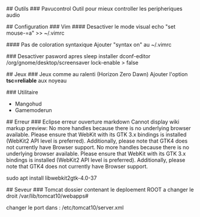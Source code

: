 ## Outils
### Pavucontrol
Outil pour mieux controller les peripheriques audio

## Configuration
### Vim
#### Desactiver le mode visual
echo "set mouse-=a" >> ~/.vimrc

#### Pas de coloration syntaxique
Ajouter "syntax on" au ~/.vimrc

### Desactiver pasword apres sleep
installer dconf-editor
/org/gnome/desktop/screensaver lock-enable > false

## Jeux
### Jeux comme au ralenti (Horizon Zero Dawn)
Ajouter l'option **tsc=reliable** aux noyeau

### Utilitaire
- Mangohud
- Gamemoderun

## Erreur
### Eclipse erreur ouverture markdown
Cannot display wiki markup preview: No more handles because there is no underlying browser available. Please ensure that WebKit with its GTK 3.x bindings is installed (WebKit2 API level is preferred). Additionally, please note that GTK4 does not currently have Browser support.  No more handles because there is no underlying browser available. Please ensure that WebKit with its GTK 3.x bindings is installed (WebKit2 API level is preferred). Additionally, please note that GTK4 does not currently have Browser support.

sudo apt install libwebkit2gtk-4.0-37

## Seveur
### Tomcat
dossier contenant le deploement ROOT a changer le droit
/var/lib/tomcat10/webapps#

changer le port dans : /etc/tomcat10/server.xml

